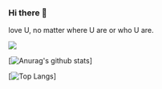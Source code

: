 ### Hi there 👋

love U, no matter where U are or who U are.

<a href="https://psnprofiles.com/Scheuerbuerste"><img src="https://card.psnprofiles.com/1/Scheuerbuerste.png" border="0"></a>

<!--
**tincochan/tincochan** is a ✨ _special_ ✨ repository because its `README.md` (this file) appears on your GitHub profile.

Here are some ideas to get you started:

- 🔭 I’m currently working on ...
- 🌱 I’m currently learning ...
- 👯 I’m looking to collaborate on ...
- 🤔 I’m looking for help with ...
- 💬 Ask me about ...
- 📫 How to reach me: ...
- 😄 Pronouns: ...
- ⚡ Fun fact: ...
-->

[![Anurag's github stats](https://github-readme-stats.vercel.app/api?username=tincochan)]

[![Top Langs](https://github-readme-stats.vercel.app/api/top-langs/?username=tincochan&layout=compact)]

